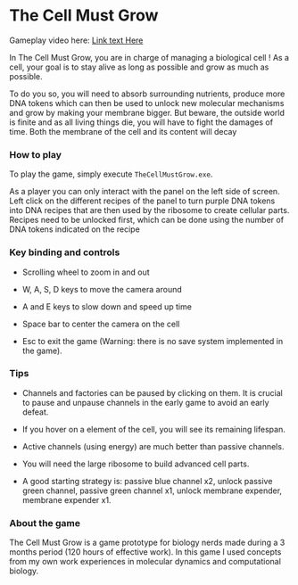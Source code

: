 
# The Cell Must Grow

Gameplay video here: [Link text Here](https://youtu.be/qi27V064opM)

In The Cell Must Grow, you are in charge of managing a biological cell ! As a cell, your goal is to stay alive as long as possible and grow as much as possible.

To do you so, you will need to absorb surrounding nutrients, produce more DNA tokens which can then be used to unlock new molecular mechanisms and grow by making your membrane bigger. But beware, the outside world is finite and as all living things die, you will have to fight the damages of time. Both the membrane of the cell and its content will decay

### How to play

To play the game, simply execute `TheCellMustGrow.exe`.

As a player you can only interact with the panel on the left side of screen. Left click on the different recipes of the panel to turn purple DNA tokens into DNA recipes that are then used by the ribosome to create cellular parts. Recipes need to be unlocked first, which can be done using the number of DNA tokens indicated on the recipe

### Key binding and controls

- Scrolling wheel to zoom in and out

- W, A, S, D keys to move the camera around

- A and E keys to slow down and speed up time

- Space bar to center the camera on the cell

- Esc to exit the game (Warning: there is no save system implemented in the game).

### Tips

- Channels and factories can be paused by clicking on them. It is crucial to pause and unpause channels in the early game to avoid an early defeat.

- If you hover on a element of the cell, you will see its remaining lifespan.

- Active channels (using energy) are much better than passive channels.

- You will need the large ribosome to build advanced cell parts.

- A good starting strategy is: passive blue channel x2, unlock passive green channel, passive green channel x1, unlock membrane expender, membrane expender x1.

### About the game

The Cell Must Grow is a game prototype for biology nerds made during a 3 months period (120 hours of effective work). In this game I used concepts from my own work experiences in molecular dynamics and computational biology. 
